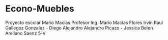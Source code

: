 # Econo-Muebles
Proyecto escolar Mario Macias
Profesor Ing. Mario Macias Flores
Irvin Raul Gallegoz Gonzalez - 
Diego Alejandro Alejandro Picazo -
Jessica Belen Arellano Saenz 
5-V
